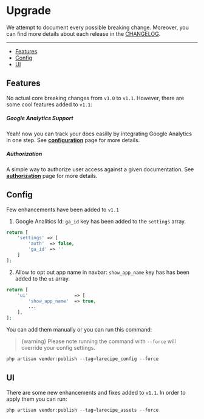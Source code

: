# Upgrade

We attempt to document every possible breaking change. Moreover, you can find more details about each release in the [CHANGELOG](https://github.com/saleem-hadad/larecipe/blob/master/CHANGELOG.md).

---

- [Features](#features)
- [Config](#config)
- [UI](#ui)

<a name="features"></a>
## Features

No actual core breaking changes from `v1.0` to `v1.1`. However, there are some cool features added to `v1.1`:

##### <i class="fa fa-bar-chart"></i> Google Analytics Support

Yeah! now you can track your docs easilly by integrating Google Analytics in one step. See [**configuration**](/docs/{{version}}/configurations#settings) page for more details.

##### <i class="fa fa-address-card"></i> Authorization

A simple way to authorize user access against a given documentation. See [**authorization**](/docs/{{version}}/authorization) page for more details.

<a name="config"></a>
## Config

Few enhancements have been added to `v1.1`

1. Google Analitics Id: `ga_id` key has been added to the `settings` array.

```php
return [
    'settings' => [
        'auth'  => false,
        'ga_id' => ''
    ]
];
```

2. Allow to opt out app name in navbar: `show_app_name` key has has been added to the `ui` array.

```php
return [
    'ui'                 => [
        'show_app_name'  => true,
        ...
    ],
];
```

You can add them manually or you can run this command:

> {warning} Please note running the command with `--force` will override your config settings.

```php
php artisan vendor:publish --tag=larecipe_config --force
```

<a name="ui"></a>
## UI

There are some new enhancements and fixes added to `v1.1`. In order to apply them you can run:

```php
php artisan vendor:publish --tag=larecipe_assets --force
```